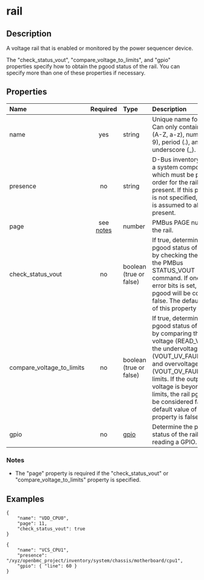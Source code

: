 # rail

## Description

A voltage rail that is enabled or monitored by the power sequencer device.

The "check_status_vout", "compare_voltage_to_limits", and "gpio" properties
specify how to obtain the pgood status of the rail. You can specify more than
one of these properties if necessary.

## Properties

| Name                      |      Required       | Type                    | Description                                                                                                                                                                                                                                                                                                             |
| :------------------------ | :-----------------: | :---------------------- | :---------------------------------------------------------------------------------------------------------------------------------------------------------------------------------------------------------------------------------------------------------------------------------------------------------------------- |
| name                      |         yes         | string                  | Unique name for the rail. Can only contain letters (A-Z, a-z), numbers (0-9), period (.), and underscore (\_).                                                                                                                                                                                                          |
| presence                  |         no          | string                  | D-Bus inventory path of a system component which must be present in order for the rail to be present. If this property is not specified, the rail is assumed to always be present.                                                                                                                                      |
| page                      | see [notes](#notes) | number                  | PMBus PAGE number of the rail.                                                                                                                                                                                                                                                                                          |
| check_status_vout         |         no          | boolean (true or false) | If true, determine the pgood status of the rail by checking the value of the PMBus STATUS_VOUT command. If one of the error bits is set, the rail pgood will be considered false. The default value of this property is false.                                                                                          |
| compare_voltage_to_limits |         no          | boolean (true or false) | If true, determine the pgood status of the rail by comparing the output voltage (READ_VOUT) to the undervoltage (VOUT_UV_FAULT_LIMIT) and overvoltage (VOUT_OV_FAULT_LIMIT) limits. If the output voltage is beyond those limits, the rail pgood will be considered false. The default value of this property is false. |
| gpio                      |         no          | [gpio](gpio.md)         | Determine the pgood status of the rail by reading a GPIO.                                                                                                                                                                                                                                                               |

### Notes

- The "page" property is required if the "check_status_vout" or
  "compare_voltage_to_limits" property is specified.

## Examples

```
{
    "name": "VDD_CPU0",
    "page": 11,
    "check_status_vout": true
}
```

```
{
    "name": "VCS_CPU1",
    "presence": "/xyz/openbmc_project/inventory/system/chassis/motherboard/cpu1",
    "gpio": { "line": 60 }
}
```
